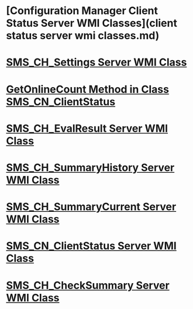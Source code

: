 # [Configuration Manager Client Status Server WMI Classes](client status server wmi classes.md)
# [SMS_CH_Settings Server WMI Class](sms_ch_settings-server-wmi-class.md)
# [GetOnlineCount Method in Class SMS_CN_ClientStatus](getonlinecount-method-in-class-sms_cn_clientstatus.md)
# [SMS_CH_EvalResult Server WMI Class](sms_ch_evalresult-server-wmi-class.md)
# [SMS_CH_SummaryHistory Server WMI Class](sms_ch_summaryhistory-server-wmi-class.md)
# [SMS_CH_SummaryCurrent Server WMI Class](sms_ch_summarycurrent-server-wmi-class.md)
# [SMS_CN_ClientStatus Server WMI Class](sms_cn_clientstatus-server-wmi-class.md)
# [SMS_CH_CheckSummary Server WMI Class](sms_ch_checksummary-server-wmi-class.md)
